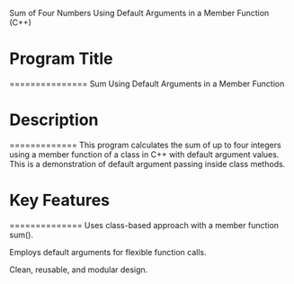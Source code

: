 Sum of Four Numbers Using Default Arguments in a Member Function (C++)

# Program Title
===============
Sum Using Default Arguments in a Member Function



# Description
=============
This program calculates the sum of up to four integers using a member function of a class in C++ with default argument values.
This is a demonstration of default argument passing inside class methods.



# Key Features
==============
Uses class-based approach with a member function sum().

Employs default arguments for flexible function calls.

Clean, reusable, and modular design.

